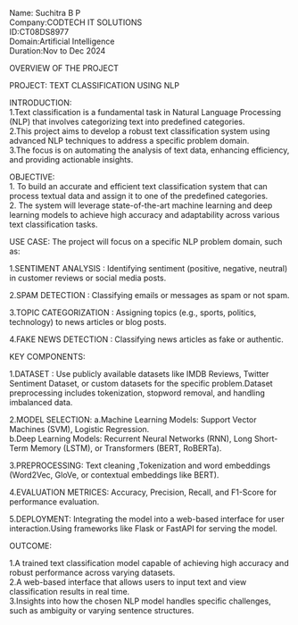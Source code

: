 Name: Suchitra B P                                                                                                                                                                                                
Company:CODTECH IT SOLUTIONS                                                                                                                                                                                      
ID:CT08DS8977                                                                                                                                                                                                     
Domain:Artificial Intelligence                                                                                                                                                                                   
Duration:Nov to Dec 2024                                                                                                                                                                                          

OVERVIEW OF THE PROJECT

PROJECT: TEXT CLASSIFICATION USING NLP

INTRODUCTION:                                                                                                                                                                                                     
    1.Text classification is a fundamental task in Natural Language Processing (NLP) that involves categorizing text into predefined categories.                                                                  
    2.This project aims to develop a robust text classification system using advanced NLP techniques to address a specific problem domain.                                                                        
    3.The focus is on automating the analysis of text data, enhancing efficiency, and providing actionable insights.                                                                                              

OBJECTIVE:                                                                                                                                                                                                        
     1. To build an accurate and efficient text classification system that can process textual data and assign it to one of the predefined categories.                                                            
     2. The system will leverage state-of-the-art machine learning and deep learning models to achieve high accuracy and adaptability across various text classification tasks.                                   

USE CASE:
     The project will focus on a specific NLP problem domain, such as:

1.SENTIMENT ANALYSIS : Identifying sentiment (positive, negative, neutral) in customer reviews or social media posts.

2.SPAM DETECTION : Classifying emails or messages as spam or not spam.

3.TOPIC CATEGORIZATION : Assigning topics (e.g., sports, politics, technology) to news articles or blog posts.

4.FAKE NEWS DETECTION : Classifying news articles as fake or authentic.

KEY COMPONENTS:

1.DATASET :
      Use publicly available datasets like IMDB Reviews, Twitter Sentiment Dataset, or custom datasets for the specific problem.Dataset preprocessing includes tokenization, stopword removal, and handling imbalanced data.
			
2.MODEL SELECTION:
      a.Machine Learning Models: Support Vector Machines (SVM), Logistic Regression.                                                                                                                              
      b.Deep Learning Models: Recurrent Neural Networks (RNN), Long Short-Term Memory (LSTM), or Transformers (BERT, RoBERTa).
		
3.PREPROCESSING:
      Text cleaning ,Tokenization and word embeddings (Word2Vec, GloVe, or contextual embeddings like BERT).

4.EVALUATION METRICES:
      Accuracy, Precision, Recall, and F1-Score for performance evaluation.

5.DEPLOYMENT:
      Integrating the model into a web-based interface for user interaction.Using frameworks like Flask or FastAPI for serving the model.

OUTCOME:

1.A trained text classification model capable of achieving high accuracy and robust performance across varying datasets.                                                                                          
2.A web-based interface that allows users to input text and view classification results in real time.                                                                                                             
3.Insights into how the chosen NLP model handles specific challenges, such as ambiguity or varying sentence structures.                                                                                             
